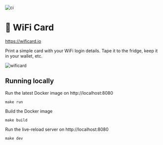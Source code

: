 ![ci](https://github.com/bndw/wifi-card/workflows/ci/badge.svg)

# 📶 WiFi Card

https://wificard.io

Print a simple card with your WiFi login details. Tape it to the fridge, keep it in your wallet, etc.

![wificard](https://user-images.githubusercontent.com/4248167/125180713-2f5d3d00-e1b2-11eb-88f8-be5b4db4e0b1.gif)

## Running locally

Run the latest Docker image on http://localhost:8080

```
make run
```

Build the Docker image

```
make build
```

Run the live-reload server on http://localhost:8080

```
make dev
```
